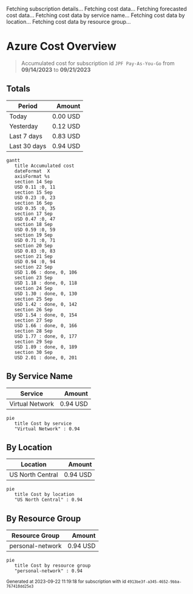 Fetching subscription details...
Fetching cost data...
Fetching forecasted cost data...
Fetching cost data by service name...
Fetching cost data by location...
Fetching cost data by resource group...
# Azure Cost Overview

> Accumulated cost for subscription id `JPF Pay-As-You-Go` from **09/14/2023** to **09/21/2023**

## Totals

|Period|Amount|
|---|---:|
|Today|0.00 USD|
|Yesterday|0.12 USD|
|Last 7 days|0.83 USD|
|Last 30 days|0.94 USD|

```mermaid
gantt
   title Accumulated cost
   dateFormat  X
   axisFormat %s
   section 14 Sep
   USD 0.11 :0, 11
   section 15 Sep
   USD 0.23 :0, 23
   section 16 Sep
   USD 0.35 :0, 35
   section 17 Sep
   USD 0.47 :0, 47
   section 18 Sep
   USD 0.59 :0, 59
   section 19 Sep
   USD 0.71 :0, 71
   section 20 Sep
   USD 0.83 :0, 83
   section 21 Sep
   USD 0.94 :0, 94
   section 22 Sep
   USD 1.06 : done, 0, 106
   section 23 Sep
   USD 1.18 : done, 0, 118
   section 24 Sep
   USD 1.30 : done, 0, 130
   section 25 Sep
   USD 1.42 : done, 0, 142
   section 26 Sep
   USD 1.54 : done, 0, 154
   section 27 Sep
   USD 1.66 : done, 0, 166
   section 28 Sep
   USD 1.77 : done, 0, 177
   section 29 Sep
   USD 1.89 : done, 0, 189
   section 30 Sep
   USD 2.01 : done, 0, 201
```

## By Service Name

|Service|Amount|
|---|---:|
|Virtual Network|0.94 USD|

```mermaid
pie
   title Cost by service
   "Virtual Network" : 0.94
```

## By Location

|Location|Amount|
|---|---:|
|US North Central|0.94 USD|

```mermaid
pie
   title Cost by location
   "US North Central" : 0.94
```

## By Resource Group

|Resource Group|Amount|
|---|---:|
|personal-network|0.94 USD|

```mermaid
pie
   title Cost by resource group
   "personal-network" : 0.94
```

<sup>Generated at 2023-09-22 11:19:18 for subscription with id `4913be3f-a345-4652-9bba-767418dd25e3`</sup>
